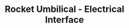 ---
layout: default
modal-id: 4
img: UmbilicalInterface.jpg
alt: image-alt
project-date: Summer 2020 
category: Rocketry
title: Rocket Umbilical - Electrical Interface
objective: To create an electrical interface for charging batteries and communicating with electronics while they are inside the rocket.
details: Mill-Max pogo pins were used for carrying the high current for battery charging while Bourns spring-loaded connectors were used for communicating with the electronics. These connectors were fitted onto a PCB and fitted into a 3D printed enclosure. The two sides are held together by magnets so that if the umbilical can be easily detached manually or by the rocket.
results: Prototype has been completed and functional testing has been done. It has not been fitted into a rocket yet because charging batteries on the launch pad has been deprioritized until the club starts to get ready to fly its liquid rocket engine.
---